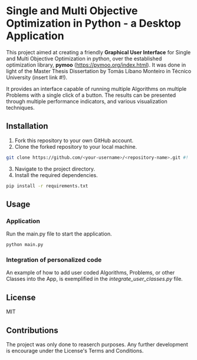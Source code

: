 # Single and Multi Objective Optimization in Python - a Desktop Application

This project aimed at creating a friendly **Graphical User Interface** for Single and Multi Objective Optimization in python, over the established optimization library, **pymoo** (https://pymoo.org/index.html). It was done in light of the Master Thesis Dissertation by Tomás Líbano Monteiro in Técnico University (insert link #!).

It provides an interface capable of running multiple Algorithms on multiple Problems with a single click of a button. The results can be presented through multiple performance indicators, and various visualization techniques. 

## Installation

1. Fork this repository to your own GitHub account.
2. Clone the forked repository to your local machine.

```bash
git clone https://github.com/<your-username>/<repository-name>.git #!
```

3. Navigate to the project directory.
4. Install the required dependencies.

```bash
pip install -r requirements.txt
```

## Usage

### Application

Run the main.py file to start the application.

```bash
python main.py
```


### Integration of personalized code

An example of how to add user coded Algorithms, Problems, or other Classes into the App, is exemplified in the *integrate_user_classes.py* file. 

## License

MIT

## Contributions
The project was only done to reaserch purposes. Any further development is encourage under the License's Terms and Conditions.
